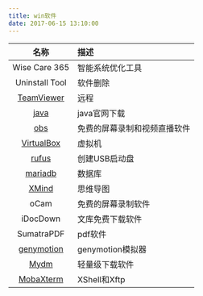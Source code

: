```yaml
---
title: win软件
date: 2017-06-15 13:10:00
---
```



 
|名称|描述|
|:---:|:---|
|Wise Care 365|智能系统优化工具|
|Uninstall Tool|软件删除|
|[TeamViewer](https://www.teamviewer.com/zhCN/)|远程|
|[java](http://www.oracle.com/technetwork/java/javase/downloads/index.html)|java官网下载|
|[obs](https://obsproject.com/)|免费的屏幕录制和视频直播软件|
|[VirtualBox](https://www.virtualbox.org/)|虚拟机|
|[rufus](http://rufus.akeo.ie/?locale=zh_CN)|创建USB启动盘|
|[mariadb](http://mariadb.org/)|数据库|
|[XMind](https://www.xmind.cn/)|思维导图|
|oCam|免费的屏幕录制软件|
|iDocDown|文库免费下载软件|
|SumatraPDF|pdf软件|
|[genymotion](https://www.genymotion.com/download/) |genymotion模拟器|
|[Mydm](http://mydownload.ml/) |轻量级下载软件|-*/*--*
|[MobaXterm](https://mobaxterm.mobatek.net/) |XShell和Xftp|







